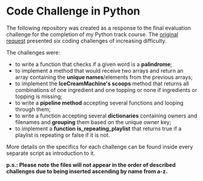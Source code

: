 # Code Challenge in Python

<p>The following repository was created as a response to the final evaluation challenge for the completion of my Python track course.
The <a href="https://github.com/dangquangdon/Python-0-to-1-Day-to-Day/blob/master/FinalExam/questions.md">original request</a> presented six coding challenges of increasing difficulty.</p>

<p>The challenges were:
<ul>
<li>to write a function that checks if a given word is a <b>palindrome</b>;</li>
<li>to implement a method that would receive two arrays and return an array containing the <b>unique names</b>/elements from the previous arrays;</li>
  <li>to implement the <b>IceCreamMachine's scoops</b> method that returns all combinations of one ingredient and one topping or none if ingredients or topping is missing;</li>
  <li>to write a <b>pipeline method</b> accepting several functions and looping through them;</li>
<li>to write a function accepting several <b>dictionaries</b> containing owners and filenames and <b>grouping</b> them based on the unique owner key;</li>
<li>to implement a <b>function is_repeating_playlist</b> that returns true if a playlist is repeating or false if it is not.</li>
</ul>
<p>More details on the specifics for each challenge can be found inside every separate script as introduction to it.</p>

<p><b>p.s.: Please note the files will not appear in the order of described challenges due to being inserted ascending by name from a-z.</b></p>
